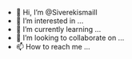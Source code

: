 - 👋 Hi, I’m @Siverekismaill
- 👀 I’m interested in ...
- 🌱 I’m currently learning ...
- 💞️ I’m looking to collaborate on ...
- 📫 How to reach me ...

<!---
Siverekismaill/Siverekismaill is a ✨ special ✨ repository because its `README.md` (this file) appears on your GitHub profile.
You can click the Preview link to take a look at your changes.
--->
